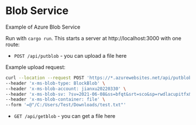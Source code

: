 # Blob Service

Example of Azure Blob Service

Run with `cargo run`. This starts a server at http://localhost:3000 with one route:

- `POST /api/putblob` - you can upload a file here

Example upload request:

```bash
curl --location --request POST 'https://*.azurewebsites.net/api/putblob' \
--header 'x-ms-blob-type: BlockBlob' \
--header 'x-ms-blob-account: jianxu20220330' \
--header 'x-ms-blob-sv: ?sv=2021-06-08&ss=bfqt&srt=sco&sp=rwdlacupitfx&se=2022-01-06T15:57:23Z&st=2022-12-09T07:57:23Z&spr=https&sig=*---*' \
--header 'x-ms-blob-container: file' \
--form '=@"/C:/Users/Test/Downloads/test.txt"'
```

- `GET /api/getblob` - you can get a file here
